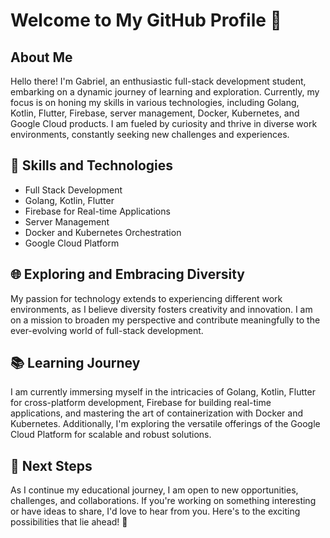 # Welcome to My GitHub Profile 👋

## About Me

Hello there! I'm Gabriel, an enthusiastic full-stack development student, embarking on a dynamic journey of learning and exploration. Currently, my focus is on honing my skills in various technologies, including Golang, Kotlin, Flutter, Firebase, server management, Docker, Kubernetes, and Google Cloud products. I am fueled by curiosity and thrive in diverse work environments, constantly seeking new challenges and experiences.

## 🚀 Skills and Technologies

- Full Stack Development
- Golang, Kotlin, Flutter
- Firebase for Real-time Applications
- Server Management
- Docker and Kubernetes Orchestration
- Google Cloud Platform

## 🌐 Exploring and Embracing Diversity

My passion for technology extends to experiencing different work environments, as I believe diversity fosters creativity and innovation. I am on a mission to broaden my perspective and contribute meaningfully to the ever-evolving world of full-stack development.

## 📚 Learning Journey

I am currently immersing myself in the intricacies of Golang, Kotlin, Flutter for cross-platform development, Firebase for building real-time applications, and mastering the art of containerization with Docker and Kubernetes. Additionally, I'm exploring the versatile offerings of the Google Cloud Platform for scalable and robust solutions.

## 🌱 Next Steps

As I continue my educational journey, I am open to new opportunities, challenges, and collaborations. If you're working on something interesting or have ideas to share, I'd love to hear from you. Here's to the exciting possibilities that lie ahead! 🚀
